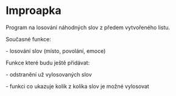 # Improapka
Program na losování náhodných slov z předem vytvořeného listu.

<p>Současné funkce:</p>
<p>- losování slov (místo, povolání, emoce)</p>

<p>Funkce které budu ještě přidávat:</p>
<p>- odstranění už vylosovaných slov</p>
<p>- funkci co ukazuje kolik z kolika slov je možné vylosovat</p>
